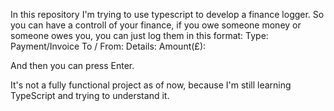 In this repository I'm trying to use typescript to develop a finance logger. So you can have a controll of your finance, if you owe someone money or someone owes you, you can just log them in this format:
Type: Payment/Invoice
To / From:
Details: 
Amount(£):

And then you can press Enter.

It's not a fully functional project as of now, because I'm still learning TypeScript and trying to understand it.